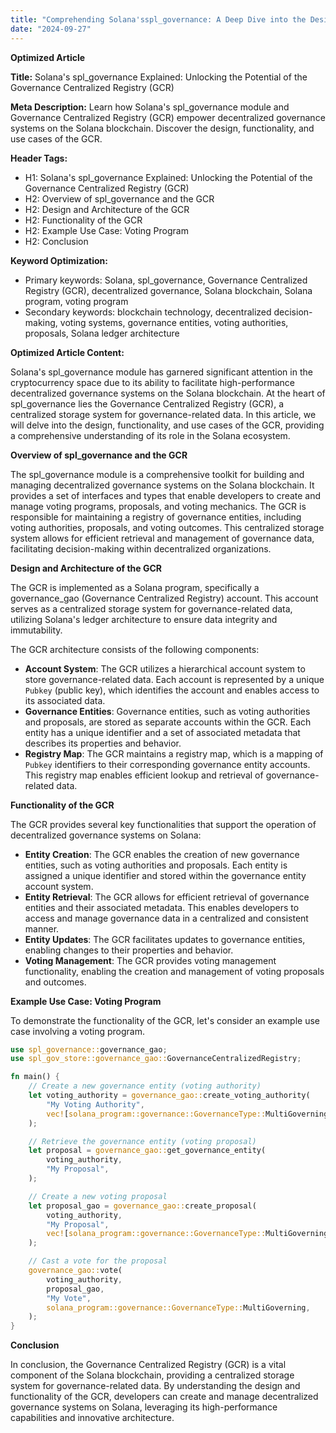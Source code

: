 ```yaml
---
title: "Comprehending Solana'sspl_governance: A Deep Dive into the Design and Functionality of the GCR"
date: "2024-09-27"
---
```


**Optimized Article**

**Title:** Solana's spl_governance Explained: Unlocking the Potential of the Governance Centralized Registry (GCR)

**Meta Description:** Learn how Solana's spl_governance module and Governance Centralized Registry (GCR) empower decentralized governance systems on the Solana blockchain. Discover the design, functionality, and use cases of the GCR.

**Header Tags:**

*   H1: Solana's spl_governance Explained: Unlocking the Potential of the Governance Centralized Registry (GCR)
*   H2: Overview of spl_governance and the GCR
*   H2: Design and Architecture of the GCR
*   H2: Functionality of the GCR
*   H2: Example Use Case: Voting Program
*   H2: Conclusion

**Keyword Optimization:**

*   Primary keywords: Solana, spl_governance, Governance Centralized Registry (GCR), decentralized governance, Solana blockchain, Solana program, voting program
*   Secondary keywords: blockchain technology, decentralized decision-making, voting systems, governance entities, voting authorities, proposals, Solana ledger architecture

**Optimized Article Content:**

Solana's spl_governance module has garnered significant attention in the cryptocurrency space due to its ability to facilitate high-performance decentralized governance systems on the Solana blockchain. At the heart of spl_governance lies the Governance Centralized Registry (GCR), a centralized storage system for governance-related data. In this article, we will delve into the design, functionality, and use cases of the GCR, providing a comprehensive understanding of its role in the Solana ecosystem.

**Overview of spl_governance and the GCR**

The spl_governance module is a comprehensive toolkit for building and managing decentralized governance systems on the Solana blockchain. It provides a set of interfaces and types that enable developers to create and manage voting programs, proposals, and voting mechanics. The GCR is responsible for maintaining a registry of governance entities, including voting authorities, proposals, and voting outcomes. This centralized storage system allows for efficient retrieval and management of governance data, facilitating decision-making within decentralized organizations.

**Design and Architecture of the GCR**

The GCR is implemented as a Solana program, specifically a governance_gao (Governance Centralized Registry) account. This account serves as a centralized storage system for governance-related data, utilizing Solana's ledger architecture to ensure data integrity and immutability.

The GCR architecture consists of the following components:

*   **Account System**: The GCR utilizes a hierarchical account system to store governance-related data. Each account is represented by a unique `Pubkey` (public key), which identifies the account and enables access to its associated data.
*   **Governance Entities**: Governance entities, such as voting authorities and proposals, are stored as separate accounts within the GCR. Each entity has a unique identifier and a set of associated metadata that describes its properties and behavior.
*   **Registry Map**: The GCR maintains a registry map, which is a mapping of `Pubkey` identifiers to their corresponding governance entity accounts. This registry map enables efficient lookup and retrieval of governance-related data.

**Functionality of the GCR**

The GCR provides several key functionalities that support the operation of decentralized governance systems on Solana:

*   **Entity Creation**: The GCR enables the creation of new governance entities, such as voting authorities and proposals. Each entity is assigned a unique identifier and stored within the governance entity account system.
*   **Entity Retrieval**: The GCR allows for efficient retrieval of governance entities and their associated metadata. This enables developers to access and manage governance data in a centralized and consistent manner.
*   **Entity Updates**: The GCR facilitates updates to governance entities, enabling changes to their properties and behavior.
*   **Voting Management**: The GCR provides voting management functionality, enabling the creation and management of voting proposals and outcomes.

**Example Use Case: Voting Program**

To demonstrate the functionality of the GCR, let's consider an example use case involving a voting program.

```rust
use spl_governance::governance_gao;
use spl_gov_store::governance_gao::GovernanceCentralizedRegistry;

fn main() {
    // Create a new governance entity (voting authority)
    let voting_authority = governance_gao::create_voting_authority(
        "My Voting Authority",
        vec![solana_program::governance::GovernanceType::MultiGoverning],
    );

    // Retrieve the governance entity (voting proposal)
    let proposal = governance_gao::get_governance_entity(
        voting_authority,
        "My Proposal",
    );

    // Create a new voting proposal
    let proposal_gao = governance_gao::create_proposal(
        voting_authority,
        "My Proposal",
        vec![solana_program::governance::GovernanceType::MultiGoverning],
    );

    // Cast a vote for the proposal
    governance_gao::vote(
        voting_authority,
        proposal_gao,
        "My Vote",
        solana_program::governance::GovernanceType::MultiGoverning,
    );
}
```

**Conclusion**

In conclusion, the Governance Centralized Registry (GCR) is a vital component of the Solana blockchain, providing a centralized storage system for governance-related data. By understanding the design and functionality of the GCR, developers can create and manage decentralized governance systems on Solana, leveraging its high-performance capabilities and innovative architecture.